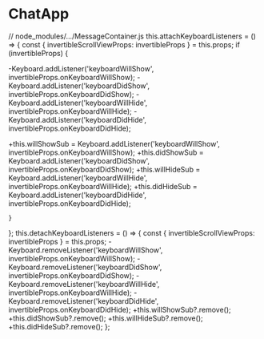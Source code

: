 # ChatApp




// node_modules/.../MessageContainer.js
this.attachKeyboardListeners = () => {
    const { invertibleScrollViewProps: invertibleProps } = this.props;
    if (invertibleProps) {

-Keyboard.addListener('keyboardWillShow', invertibleProps.onKeyboardWillShow);
-Keyboard.addListener('keyboardDidShow', invertibleProps.onKeyboardDidShow);
-Keyboard.addListener('keyboardWillHide', invertibleProps.onKeyboardWillHide);
-Keyboard.addListener('keyboardDidHide', invertibleProps.onKeyboardDidHide);


+this.willShowSub = Keyboard.addListener('keyboardWillShow', invertibleProps.onKeyboardWillShow);
+this.didShowSub = Keyboard.addListener('keyboardDidShow', invertibleProps.onKeyboardDidShow);
+this.willHideSub = Keyboard.addListener('keyboardWillHide', invertibleProps.onKeyboardWillHide);
+this.didHideSub = Keyboard.addListener('keyboardDidHide', invertibleProps.onKeyboardDidHide);
  
    }
};
this.detachKeyboardListeners = () => {
    const { invertibleScrollViewProps: invertibleProps } = this.props;
-Keyboard.removeListener('keyboardWillShow', invertibleProps.onKeyboardWillShow);
-Keyboard.removeListener('keyboardDidShow', invertibleProps.onKeyboardDidShow);
-Keyboard.removeListener('keyboardWillHide', invertibleProps.onKeyboardWillHide);
-Keyboard.removeListener('keyboardDidHide', invertibleProps.onKeyboardDidHide);
+this.willShowSub?.remove();
+this.didShowSub?.remove();
+this.willHideSub?.remove();
+this.didHideSub?.remove();
};

